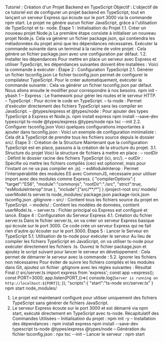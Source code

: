 Tutoriel : Création d'un Projet Backend en TypeScript
Objectif :
L'objectif de ce tutoriel est de configurer un projet backend en TypeScript, tout en
lançant un serveur Express qui écoute sur le port 3000 via la commande npm start.
Le projet ne génère aucun fichier JavaScript, grâce à l'utilisation de TypeScript et ts-
node.
Étape 1 : Initialisation du Projet
1.1. Créer un nouveau projet Node.js
La première étape consiste à initialiser un nouveau projet Node.js. Cela va générer un
fichier package.json, qui contiendra les métadonnées du projet ainsi que les
dépendances nécessaires.
Exécuter la commande suivante dans un terminal à la racine de votre projet :
Cela génère un fichier package.json avec une configuration par défaut.
1.2. Installer les dépendances
Pour mettre en place un serveur avec Express et utiliser TypeScript, les dépendances
suivantes doivent être installées :
Voici la commande à exécuter :
Étape 2 : Configuration TypeScript
2.1. Générer un fichier tsconfig.json
Le fichier tsconfig.json permet de configurer le compilateur TypeScript. Pour le créer
automatiquement, exécuter la commande suivante :
Cela va générer un fichier tsconfig.json par défaut. Nous allons ensuite le modifier
pour correspondre à nos besoins.
npm init -ybash
1
– Express : Le framework pour gérer les routes et le serveur HTTP.
– TypeScript : Pour écrire le code en TypeScript.
– ts-node : Permet d'exécuter directement des fichiers TypeScript sans les compiler
en JavaScript.
– @types/express et @types/node : Pour ajouter des types TypeScript à Express et
Node.js.
npm install express
npm install --save-dev typescript ts-node @types/express @types/node
npx tsc --init
2.2. Configurer tsconfig.json
Voici quelques configurations importantes à ajouter dans tsconfig.json :
Voici un exemple de configuration minimaliste :
Cela dit à TypeScript de prendre tous les fichiers source depuis le dossier src/.
Étape 3 : Création de la Structure
Maintenant que la configuration TypeScript est en place, passons à la création de la
structure du projet.
3.1. Structure du projet
Voici la structure de fichiers à mettre en place :
– rootDir : Définit le dossier racine des fichiers TypeScript (ici, src/).
– outDir : Spécifie où mettre les fichiers compilés (ceci est optionnel, mais pour
l'instant on ne va pas compiler en .js).
– esModuleInterop : Permet l'interopérabilité des modules ES avec CommonJS,
nécessaire pour utiliser import avec des modules comme Express.
{
"compilerOptions":{
"target":"ES6",
"module":"commonjs",
"rootDir":"./src",
"strict":true,
"esModuleInterop":true
},
"include":["src/**/*"]
}
/project-root
 src/
      models/
             userModel.ts
     server.ts
 node_modules/
 package.json
 package-lock.json
 tsconfig.json
 .gitignore
– src/ : Contient tous les fichiers source du projet en TypeScript.
– models/ : Contient les modèles de données, contient userModel.ts.
– server.ts : Fichier principal où Express est configuré et lancé.
Étape 4 : Configuration du Serveur Express
4.1. Création du fichier server.ts
Dans le fichier server.ts, on va créer un serveur Express basique qui écoute sur le
port 3000.
Ce code crée un serveur Express qui ne fait rien d'autre qu'écouter sur le port 3000.
Étape 5 : Lancer le Serveur en TypeScript
5.1. Utilisation de ts-node pour exécuter le serveur
Au lieu de compiler les fichiers TypeScript en JavaScript, on va utiliser ts-node pour
exécuter directement les fichiers .ts.
Ouvrez le fichier package.json et ajoutez le script suivant pour lancer le serveur en
développement :
Cela permet de démarrer le serveur avec la commande :
5.2. Ignorer les fichiers non nécessaires
Pour éviter de suivre les fichiers compilés et les modules dans Git, ajoutez un fichier
.gitignore avec les règles suivantes :
Résultat Final
// src/server.ts
import express from 'express';
const app =express();
const PORT=3000;
app.listen(PORT,()=>{
console.log(`Server is running on http://localhost:${PORT}`);
});
"scripts":{
"start":"ts-node src/server.ts"
}
npm start
node_modules/
1. Le projet est maintenant configuré pour utiliser uniquement des fichiers TypeScript
sans générer de fichiers JavaScript.
2. Le serveur Express écoute sur le port 3000 et est démarré via npm start,
exécuté directement en TypeScript avec ts-node.
Récapitulatif des Commandes Utilisées
– Initialisation du projet :
npm init -y
– Installation des dépendances :
npm install express
npm install --save-dev typescript ts-node @types/express @types/node
– Génération du fichier tsconfig.json :
npx tsc --init
– Lancer le serveur :
npm start